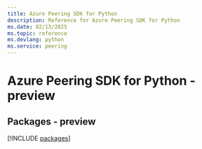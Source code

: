 ```yaml
---
title: Azure Peering SDK for Python
description: Reference for Azure Peering SDK for Python
ms.date: 02/13/2025
ms.topic: reference
ms.devlang: python
ms.service: peering
---
```

# Azure Peering SDK for Python - preview
## Packages - preview
[!INCLUDE [packages](peering-index.md)]